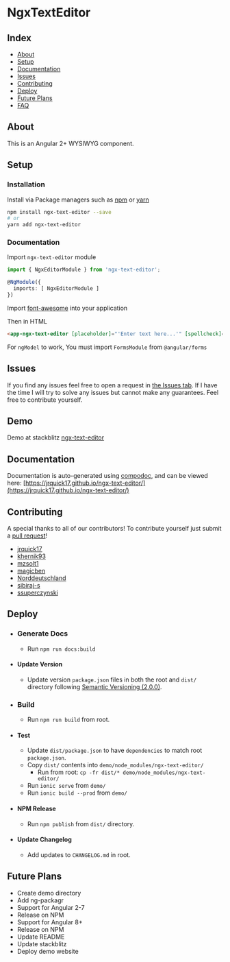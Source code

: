 # NgxTextEditor

## Index ##

* [About](#about)
* [Setup](#setup)
* [Documentation](#documentation)
* [Issues](#issues)
* [Contributing](#contributing)
* [Deploy](#deploy)
* [Future Plans](#future-plans)
* [FAQ](#faq)

## About ## 

This is an Angular 2+ WYSIWYG component.  

## Setup

### Installation

Install via Package managers such as [npm][npm] or [yarn][yarn]

```bash
npm install ngx-text-editor --save
# or
yarn add ngx-text-editor
```

### Documentation

Import `ngx-text-editor` module

```typescript
import { NgxEditorModule } from 'ngx-text-editor';

@NgModule({
  imports: [ NgxEditorModule ]
})
```

Import [font-awesome](https://github.com/FortAwesome/Font-Awesome) into your application

Then in HTML

```html
<app-ngx-text-editor [placeholder]="'Enter text here...'" [spellcheck]="true" [(ngModel)]="htmlContent"></app-ngx-text-editor>
```

For `ngModel` to work, You must import `FormsModule` from `@angular/forms`

## Issues ##

If you find any issues feel free to open a request in [the Issues tab](https://github.com/jrquick17/ionic4-auto-complete/issues). If I have the time I will try to solve any issues but cannot make any guarantees. Feel free to contribute yourself.

## Demo

Demo at stackblitz [ngx-text-editor](https://ngx-text-editor.stackblitz.io/)

## Documentation

Documentation is auto-generated using [compodoc][compodoc], and can be viewed here: [https://jrquick17.github.io/ngx-text-editor/](https://jrquick17.github.io/ngx-text-editor/)

[npm]: https://www.npmjs.com/
[yarn]: https://yarnpkg.com/lang/en/
[github]: https://jrquick17.github.io/
[wiki]:https://github.com/jrquick17/ngx-text-editor/wiki/ngxTextEditor
[compodoc]: https://compodoc.github.io/website/

## Contributing

A special thanks to all of our contributors! To contribute yourself just submit a [pull request](https://github.com/jrquick17/ngx-text-editor/pulls)!

* [jrquick17](https://github.com/jrquick17)
* [khernik93](https://github.com/khernik93)
* [mzsolt1](https://github.com/mzsolt1)
* [magicben](https://github.com/magicben)
* [Norddeutschland](https://github.com/Norddeutschland)
* [sibiraj-s](https://github.com/sibiraj-s)
* [ssuperczynski](https://github.com/)

## Deploy ##

* ### Generate Docs ###

   * Run `npm run docs:build`
   
* #### Update Version ###

   * Update version `package.json` files in both the root and `dist/` directory following [Semantic Versioning (2.0.0)](https://semver.org/).

* ### Build ###

    * Run `npm run build` from root.

* #### Test ###

    * Update `dist/package.json` to have `dependencies` to match root `package.json`.
    * Copy `dist/` contents into `demo/node_modules/ngx-text-editor/`
        * Run from root:  `cp -fr dist/* demo/node_modules/ngx-text-editor/`
    * Run `ionic serve` from `demo/`
    * Run `ionic build --prod` from `demo/`

* #### NPM Release ####

    * Run `npm publish` from `dist/` directory.

* #### Update Changelog ####

    * Add updates to `CHANGELOG.md` in root.

## Future Plans

* Create demo directory
* Add ng-packagr
* Support for Angular 2-7
* Release on NPM
* Support for Angular 8+
* Release on NPM
* Update README
* Update stackblitz
* Deploy demo website
